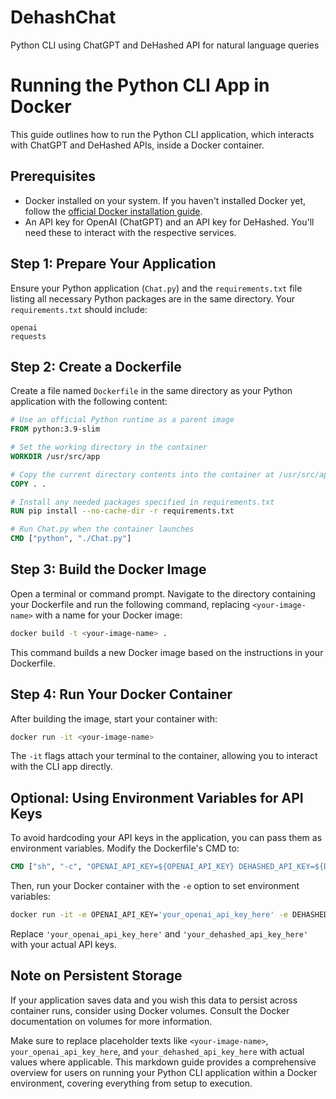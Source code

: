 # DehashChat
Python CLI using ChatGPT and DeHashed API for natural language queries

# Running the Python CLI App in Docker

This guide outlines how to run the Python CLI application, which interacts with ChatGPT and DeHashed APIs, inside a Docker container.

## Prerequisites

- Docker installed on your system. If you haven't installed Docker yet, follow the [official Docker installation guide](https://docs.docker.com/get-docker/).
- An API key for OpenAI (ChatGPT) and an API key for DeHashed. You'll need these to interact with the respective services.

## Step 1: Prepare Your Application

Ensure your Python application (`Chat.py`) and the `requirements.txt` file listing all necessary Python packages are in the same directory. Your `requirements.txt` should include:

```
openai
requests
```

## Step 2: Create a Dockerfile

Create a file named `Dockerfile` in the same directory as your Python application with the following content:

```Dockerfile
# Use an official Python runtime as a parent image
FROM python:3.9-slim

# Set the working directory in the container
WORKDIR /usr/src/app

# Copy the current directory contents into the container at /usr/src/app
COPY . .

# Install any needed packages specified in requirements.txt
RUN pip install --no-cache-dir -r requirements.txt

# Run Chat.py when the container launches
CMD ["python", "./Chat.py"]
```

## Step 3: Build the Docker Image

Open a terminal or command prompt. Navigate to the directory containing your Dockerfile and run the following command, replacing `<your-image-name>` with a name for your Docker image:

```sh
docker build -t <your-image-name> .
```

This command builds a new Docker image based on the instructions in your Dockerfile.

## Step 4: Run Your Docker Container

After building the image, start your container with:

```sh
docker run -it <your-image-name>
```

The `-it` flags attach your terminal to the container, allowing you to interact with the CLI app directly.

## Optional: Using Environment Variables for API Keys

To avoid hardcoding your API keys in the application, you can pass them as environment variables. Modify the Dockerfile's CMD to:

```Dockerfile
CMD ["sh", "-c", "OPENAI_API_KEY=${OPENAI_API_KEY} DEHASHED_API_KEY=${DEHASHED_API_KEY} python ./Chat.py"]
```

Then, run your Docker container with the `-e` option to set environment variables:

```sh
docker run -it -e OPENAI_API_KEY='your_openai_api_key_here' -e DEHASHED_API_KEY='your_dehashed_api_key_here' <your-image-name>
```

Replace `'your_openai_api_key_here'` and `'your_dehashed_api_key_here'` with your actual API keys.

## Note on Persistent Storage

If your application saves data and you wish this data to persist across container runs, consider using Docker volumes. Consult the Docker documentation on volumes for more information.


Make sure to replace placeholder texts like `<your-image-name>`, `your_openai_api_key_here`, and `your_dehashed_api_key_here` with actual values where applicable. This markdown guide provides a comprehensive overview for users on running your Python CLI application within a Docker environment, covering everything from setup to execution.
